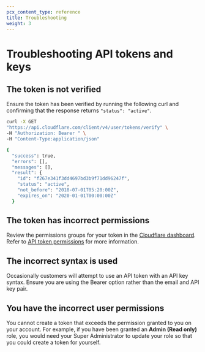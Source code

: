 ```yaml
---
pcx_content_type: reference
title: Troubleshooting
weight: 3
---
```


# Troubleshooting API tokens and keys

## The token is not verified
Ensure the token has been verified by running the following curl and confirming that the response returns `"status": "active"`.

```bash
curl -X GET 
"https://api.cloudflare.com/client/v4/user/tokens/verify" \
-H "Authorization: Bearer " \
-H "Content-Type:application/json"

{
  "success": true,
  "errors": [],
  "messages": [],
  "result": {
    "id": "f267e341f3dd4697bd3b9f71dd96247f",
    "status": "active",
    "not_before": "2018-07-01T05:20:00Z",
    "expires_on": "2020-01-01T00:00:00Z"
  }
  ```

## The token has incorrect permissions
Review the permissions groups for your token in the [Cloudflare dashboard](https://dash.cloudflare.com/profile/api-tokens). Refer to [API token permissions](/api/reference/permissions) for more information.

## The incorrect syntax is used
Occasionally customers will attempt to use an API token with an API key syntax. Ensure you are using the Bearer option rather than the email and API key pair.

## You have the incorrect user permissions
You cannot create a token that exceeds the permission granted to you on your account. For example, if you have been granted an **Admin (Read only)** role, you would need your Super Administrator to update your role so that you could create a token for yourself.